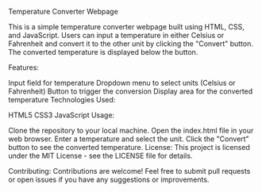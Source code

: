 Temperature Converter Webpage

This is a simple temperature converter webpage built using HTML, CSS, and JavaScript. Users can input a temperature in either Celsius or Fahrenheit and convert it to the other unit by clicking the "Convert" button. The converted temperature is displayed below the button.

Features:

Input field for temperature
Dropdown menu to select units (Celsius or Fahrenheit)
Button to trigger the conversion
Display area for the converted temperature
Technologies Used:

HTML5
CSS3
JavaScript
Usage:

Clone the repository to your local machine.
Open the index.html file in your web browser.
Enter a temperature and select the unit.
Click the "Convert" button to see the converted temperature.
License:
This project is licensed under the MIT License - see the LICENSE file for details.

Contributing:
Contributions are welcome! Feel free to submit pull requests or open issues if you have any suggestions or improvements.
